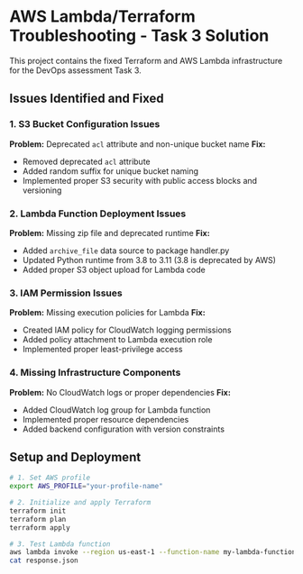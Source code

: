 # AWS Lambda/Terraform Troubleshooting - Task 3 Solution

This project contains the fixed Terraform and AWS Lambda infrastructure for the DevOps assessment Task 3.

## Issues Identified and Fixed

### 1. S3 Bucket Configuration Issues
**Problem:** Deprecated `acl` attribute and non-unique bucket name
**Fix:**
- Removed deprecated `acl` attribute
- Added random suffix for unique bucket naming
- Implemented proper S3 security with public access blocks and versioning

### 2. Lambda Function Deployment Issues
**Problem:** Missing zip file and deprecated runtime
**Fix:**
- Added `archive_file` data source to package handler.py
- Updated Python runtime from 3.8 to 3.11 (3.8 is deprecated by AWS)
- Added proper S3 object upload for Lambda code

### 3. IAM Permission Issues
**Problem:** Missing execution policies for Lambda
**Fix:**
- Created IAM policy for CloudWatch logging permissions
- Added policy attachment to Lambda execution role
- Implemented proper least-privilege access

### 4. Missing Infrastructure Components
**Problem:** No CloudWatch logs or proper dependencies
**Fix:**
- Added CloudWatch log group for Lambda function
- Implemented proper resource dependencies
- Added backend configuration with version constraints

## Setup and Deployment

```bash
# 1. Set AWS profile
export AWS_PROFILE="your-profile-name"

# 2. Initialize and apply Terraform
terraform init
terraform plan
terraform apply

# 3. Test Lambda function
aws lambda invoke --region us-east-1 --function-name my-lambda-function response.json
cat response.json
```
